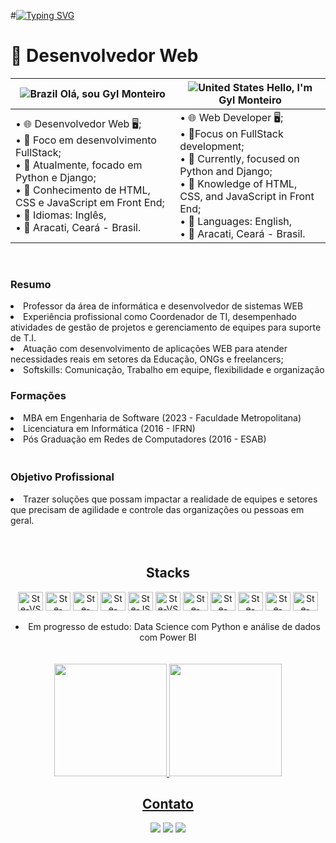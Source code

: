 #[![Typing SVG](https://readme-typing-svg.demolab.com?font=Fira+Code&pause=1000&random=false&width=435&lines=I'am+Gyl+Monteiro)](https://git.io/typing-svg)
# 🚀 Desenvolvedor Web 

| ![Brazil](https://raw.githubusercontent.com/stevenrskelton/flag-icon/master/png/16/country-4x3/br.png "Brazil") Olá, sou Gyl Monteiro | ![United States](https://raw.githubusercontent.com/stevenrskelton/flag-icon/master/png/16/country-4x3/us.png "United States") Hello, I'm Gyl Monteiro 
| --- | --- 
| • 🌐 Desenvolvedor Web 🖥️;<br>• 📝 Foco em desenvolvimento FullStack;<br>• 📝 Atualmente, focado em Python e Django;<br> • 📝 Conhecimento de HTML, CSS e JavaScript em Front End; <br> • 📝 Idiomas: Inglês, <br>• 📍 Aracati, Ceará - Brasil. | • 🌐 Web Developer 🖥️;<br>• 📝Focus on FullStack development;<br>• 📝 Currently, focused on Python and Django;<br> • 📝 Knowledge of HTML, CSS, and JavaScript in Front End; <br>• 📝 Languages: English, <br> • 📍 Aracati, Ceará - Brasil. 

<img align="right">
<div align="center">

<br>

<div align="left">
<h3> Resumo</h3>
<li> Professor da área de informática e desenvolvedor de sistemas WEB </li>
<li> Experiência profissional como Coordenador de TI, desempenhado atividades de gestão de projetos e gerenciamento de equipes para suporte de T.I. </li>
<li> Atuação com desenvolvimento de aplicações WEB para atender necessidades reais em setores da Educação, ONGs e freelancers; 
<li> Softskills: Comunicação, Trabalho em equipe, flexibilidade e organização </li>


<h3> <strong> Formações </strong> </h3> 
<li> MBA em Engenharia de Software (2023 - Faculdade Metropolitana) </li>
<li> Licenciatura em Informática (2016 - IFRN) </li>
<li> Pós Graduação em Redes de Computadores (2016 - ESAB)</li>ㅤ 


<h3>Objetivo Profissional </h3>
<li> Trazer soluções que possam impactar a realidade de equipes e setores que precisam de agilidade e controle das organizações ou pessoas em geral. </li>

</div><br>


<div style="display: inline_block" align = "center"><br> 
  <h2> Stacks </h2>
  <img align="center" alt="Ste-VS" height="30" width="40" src="https://cdn.jsdelivr.net/gh/devicons/devicon/icons/vscode/vscode-original.svg">  
  <img align="center" alt="Ste-Html" height="30" width="40" src="https://cdn.jsdelivr.net/gh/devicons/devicon/icons/html5/html5-original.svg">
  <img align="center" alt="Ste-CSS" height="30" width="40" src="https://cdn.jsdelivr.net/gh/devicons/devicon/icons/css3/css3-original.svg">
 <img align="center" alt="Ste-bootstrap" height="30" width="40" src="https://cdn.jsdelivr.net/gh/devicons/devicon/icons/bootstrap/bootstrap-original.svg">  
  <img align="center" alt="Ste-JS" height="30" width="40" src="https://cdn.jsdelivr.net/gh/devicons/devicon/icons/javascript/javascript-plain.svg"> 
  <img align="center" alt="Ste-VS" height="30" width="40" src="https://skillicons.dev/icons?i=github">  
 
  <img align="center" alt="Ste-Linux" height="30" width="40" src="https://cdn.jsdelivr.net/gh/devicons/devicon/icons/linux/linux-original.svg">   
  <img align="center" alt="Ste-Mysql" height="30" width="40" src="https://cdn.jsdelivr.net/gh/devicons/devicon/icons/python/python-original.svg"> 
  <img align="center" alt="Ste-Nodejs" height="30" width="40" src="https://cdn.jsdelivr.net/gh/devicons/devicon/icons/nodejs/nodejs-original.svg">
  <img align="center" alt="Ste-react" height="30" width="40" src="https://cdn.jsdelivr.net/gh/devicons/devicon/icons/react/react-original.svg">
  <img align="center" alt="Ste-nextjs" height="30" width="40" src="https://miro.medium.com/v2/resize:fit:720/format:webp/1*W0fC854FAMD1EP60bnl2lg.png">
</div><br>
<li> Em progresso de estudo: Data Science com Python e análise de dados com Power BI </li>
<br><br>
<div align = "center">  
<a href="https://github.com/gylmonteiro">
<img loading="lazy" height="180em" src="https://github-readme-stats.vercel.app/api/top-langs/?username=gylmonteiro&layout=compact&langs_count=7&theme=dracula&title_color=32CD32"/>
<img loading="lazy" height="180em" src="https://github-readme-stats.vercel.app/api?username=gylmonteiro&show_icons=true&theme=dracula&include_all_commits=true&count_private=true&title_color=32CD32"/>
</div>    
  

  <h2> Contato </h2>
  <a href="[https://www.linkedin.com/in/st%C3%A9fany-marques/](https://www.linkedin.com/in/gylmonteiro/)" target="_blank"><img src="https://img.shields.io/badge/-LinkedIn-%230077B5?style=for-the-badge&logo=linkedin&logoColor=white" target="_blank"></a>
  <a href =mailto:gyldeveloper@gmail.com"><img src="https://img.shields.io/badge/-Gmail-%23333?style=for-the-badge&logo=gmail&logoColor=white" target="_blank"></a>
  <a href="https://instagram.com/gylmonteirodossantos" target="_blank"><img src="https://img.shields.io/badge/-Instagram-%23E4405F?style=for-the-badge&logo=instagram&logoColor=white" target="_blank"></a>
</div>

